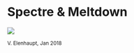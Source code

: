 # Spectre & Meltdown

![](https://meraki.cisco.com/blog/wp-content/uploads/2018/01/spectre-meltdown-600x335.png)


<small>V. Elenhaupt, Jan 2018</small>
